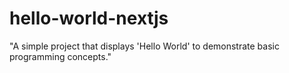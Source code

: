 # hello-world-nextjs
"A simple project that displays 'Hello World' to demonstrate basic programming concepts."
